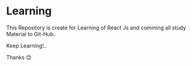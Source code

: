 # Learning

This Repository is create for Learning of React Js and comming all study Material to Git-Hub.

Keep Learning!..

Thanks 😊

